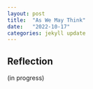 ```yaml
---
layout: post
title:  "As We May Think"
date:   "2022-10-17"
categories: jekyll update
---
```


## Reflection
(in progress)